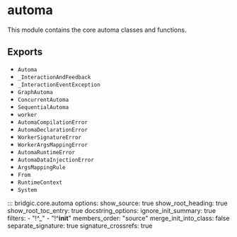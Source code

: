 # automa

This module contains the core automa classes and functions.

## Exports

- `Automa`
- `_InteractionAndFeedback`
- `_InteractionEventException`
- `GraphAutoma`
- `ConcurrentAutoma`
- `SequentialAutoma`
- `worker`
- `AutomaCompilationError`
- `AutomaDeclarationError`
- `WorkerSignatureError`
- `WorkerArgsMappingError`
- `AutomaRuntimeError`
- `AutomaDataInjectionError`
- `ArgsMappingRule`
- `From`
- `RuntimeContext`
- `System`

::: bridgic.core.automa
    options:
      show_source: true
      show_root_heading: true
      show_root_toc_entry: true
      docstring_options:
        ignore_init_summary: true
      filters:
        - "!^_"
        - "!^__init__"
      members_order: "source"
      merge_init_into_class: false
      separate_signature: true
      signature_crossrefs: true
